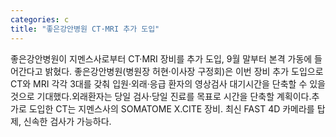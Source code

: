 ```yaml
---
categories: c
title: "좋은강안병원 CT·MRI 추가 도입"
---
```

좋은강안병원이 지멘스사로부터 CT&middot;MRI 장비를 추가 도입, 9월 말부터 본격 가동에 들어간다고 밝혔다. 좋은강안병원(병원장 허현&middot;이사장 구정회)은 이번 장비 추가 도입으로 CT와 MRI 각각 3대를 갖춰 입원&middot;외래&middot;응급 환자의 영상검사 대기시간을 단축할 수 있을 것으로 기대했다.외래환자는 당일 검사&middot;당일 진료를 목표로 시간을 단축할 계획이다.추가로 도입한 CT는 지멘스사의 SOMATOME X.CITE 장비. 최신 FAST 4D 카메라를 탑제, 신속한 검사가 가능하다.